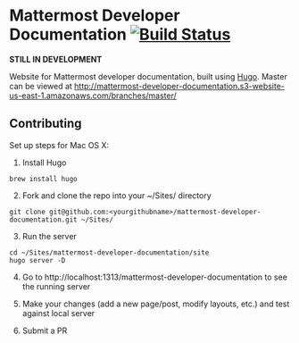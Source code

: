 # Mattermost Developer Documentation [![Build Status](https://travis-ci.org/mattermost/mattermost-developer-documentation.svg?branch=master)](https://travis-ci.org/mattermost/mattermost-developer-documentation)

**STILL IN DEVELOPMENT**

Website for Mattermost developer documentation, built using [Hugo](https://gohugo.io/). Master can be viewed at http://mattermost-developer-documentation.s3-website-us-east-1.amazonaws.com/branches/master/

## Contributing

Set up steps for Mac OS X:

1. Install Hugo
```
brew install hugo
```

2. Fork and clone the repo into your ~/Sites/ directory
```
git clone git@github.com:<yourgithubname>/mattermost-developer-documentation.git ~/Sites/
```

3. Run the server
```
cd ~/Sites/mattermost-developer-documentation/site
hugo server -D
```

4. Go to http://localhost:1313/mattermost-developer-documentation to see the running server

5. Make your changes (add a new page/post, modify layouts, etc.) and test against local server

6. Submit a PR
